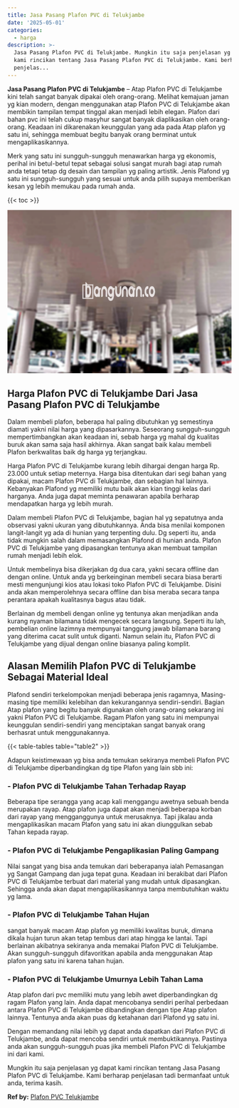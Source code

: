 ```yaml
---
title: Jasa Pasang Plafon PVC di Telukjambe
date: '2025-05-01'
categories:
  - harga
description: >-
  Jasa Pasang Plafon PVC di Telukjambe. Mungkin itu saja penjelasan yg dapat
  kami rincikan tentang Jasa Pasang Plafon PVC di Telukjambe. Kami berharap
  penjelas...
---
```


**Jasa Pasang Plafon PVC di Telukjambe** – Atap Plafon PVC di Telukjambe kini telah sangat banyak dipakai oleh orang-orang. Melihat kemajuan jaman yg kian modern, dengan menggunakan atap Plafon PVC di Telukjambe akan membikin tampilan tempat tinggal akan menjadi lebih elegan. Plafon dari bahan pvc ini telah cukup masyhur sangat banyak diaplikasikan oleh orang-orang. Keadaan ini dikarenakan keunggulan yang ada pada Atap plafon yg satu ini, sehingga membuat begitu banyak orang berminat untuk mengaplikasikannya.

Merk yang satu ini sungguh-sungguh menawarkan harga yg ekonomis, perihal ini betul-betul tepat sebagai solusi sangat murah bagi atap rumah anda tetapi tetap dg desain dan tampilan yg paling artistik. Jenis Plafond yg satu ini sungguh-sungguh yang sesuai untuk anda pilih supaya memberikan kesan yg lebih memukau pada rumah anda.

{{< toc >}}

![Jasa Pasang Plafon PVC di Telukjambe](/images/flafond-pvc-murah27.png)

## Harga Plafon PVC di Telukjambe Dari Jasa Pasang Plafon PVC di Telukjambe

Dalam membeli plafon, beberapa hal paling dibutuhkan yg semestinya diamati yakni nilai harga yang dipasarkannya. Seseorang sungguh-sungguh mempertimbangkan akan keadaan ini, sebab harga yg mahal dg kualitas buruk akan sama saja hasil akhirnya. Akan sangat baik kalau membeli Plafon berkwalitas baik dg harga yg terjangkau.

Harga Plafon PVC di Telukjambe kurang lebih dihargai dengan harga Rp. 23.000 untuk setiap meternya. Harga bisa ditentukan dari segi bahan yang dipakai, macam Plafon PVC di Telukjambe, dan sebagian hal lainnya. Kebanyakan Plafond yg memiliki mutu baik akan kian tinggi kelas dari harganya. Anda juga dapat meminta penawaran apabila berharap mendapatkan harga yg lebih murah.

Dalam membeli Plafon PVC di Telukjambe, bagian hal yg sepatutnya anda observasi yakni ukuran yang dibutuhkannya. Anda bisa menilai komponen langit-langit yg ada di hunian yang terpenting dulu. Dg seperti itu, anda tidak mungkin salah dalam memasangkan Plafond di hunian anda. Plafon PVC di Telukjambe yang dipasangkan tentunya akan membuat tampilan rumah menjadi lebih elok.

Untuk membelinya bisa dikerjakan dg dua cara, yakni secara offline dan dengan online. Untuk anda yg berkeinginan membeli secara biasa berarti mesti mengunjungi kios atau lokasi toko Plafon PVC di Telukjambe. Disini anda akan memperolehnya secara offline dan bisa meraba secara tanpa perantara apakah kualitasnya bagus atau tidak.

Berlainan dg membeli dengan online yg tentunya akan menjadikan anda kurang nyaman bilamana tidak mengecek secara langsung. Seperti itu lah, pembelian online lazimnya mempunyai tanggung jawab bilamana barang yang diterima cacat sulit untuk diganti. Namun selain itu, Plafon PVC di Telukjambe yang dijual dengan online biasanya paling komplit.

## Alasan Memilih Plafon PVC di Telukjambe Sebagai Material Ideal

Plafond sendiri terkelompokan menjadi beberapa jenis ragamnya, Masing-masing tipe memiliki kelebihan dan kekurangannya sendiri-sendiri. Bagian Atap plafon yang begitu banyak digunakan oleh orang-orang sekarang ini yakni Plafon PVC di Telukjambe. Ragam Plafon yang satu ini mempunyai keunggulan sendiri-sendiri yang menciptakan sangat banyak orang berhasrat untuk menggunakannya.

{{< table-tables table="table2" >}}

Adapun keistimewaan yg bisa anda temukan sekiranya membeli Plafon PVC di Telukjambe diperbandingkan dg tipe Plafon yang lain sbb ini:

### \- Plafon PVC di Telukjambe Tahan Terhadap Rayap

Beberapa tipe serangga yang acap kali menggangu awetnya sebuah benda merupakan rayap. Atap plafon juga dapat akan menjadi beberapa korban dari rayap yang mengganggunya untuk merusaknya. Tapi jikalau anda mengaplikasikan macam Plafon yang satu ini akan diunggulkan sebab Tahan kepada rayap.

### \- Plafon PVC di Telukjambe Pengaplikasian Paling Gampang

Nilai sangat yang bisa anda temukan dari beberapanya ialah Pemasangan yg Sangat Gampang dan juga tepat guna. Keadaan ini berakibat dari Plafon PVC di Telukjambe terbuat dari material yang mudah untuk dipasangkan. Sehingga anda akan dapat mengaplikasikannya tanpa membutuhkan waktu yg lama.

### \- Plafon PVC di Telukjambe Tahan Hujan

sangat banyak macam Atap plafon yg memiliki kwalitas buruk, dimana dikala hujan turun akan tetap tembus dari atap hingga ke lantai. Tapi berlainan akibatnya sekiranya anda memakai Plafon PVC di Telukjambe. Akan sungguh-sungguh difavoritkan apabila anda menggunakan Atap plafon yang satu ini karena tahan hujan.

### \- Plafon PVC di Telukjambe Umurnya Lebih Tahan Lama

Atap plafon dari pvc memiliki mutu yang lebih awet diperbandingkan dg ragam Plafon yang lain. Anda dapat mencobanya sendiri perihal perbedaan antara Plafon PVC di Telukjambe dibandingkan dengan tipe Atap plafon lainnya. Tentunya anda akan puas dg ketahanan dari Plafond yg satu ini.

Dengan memandang nilai lebih yg dapat anda dapatkan dari Plafon PVC di Telukjambe, anda dapat mencoba sendiri untuk membuktikannya. Pastinya anda akan sungguh-sungguh puas jika membeli Plafon PVC di Telukjambe ini dari kami.

Mungkin itu saja penjelasan yg dapat kami rincikan tentang Jasa Pasang Plafon PVC di Telukjambe. Kami berharap penjelasan tadi bermanfaat untuk anda, terima kasih.

**Ref by:** [Plafon PVC Telukjambe](https://id.wikipedia.org/wiki/Plafon)
